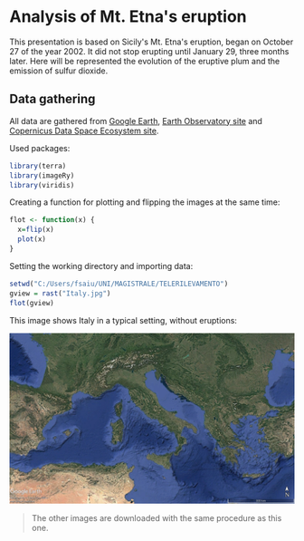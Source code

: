 # Analysis of Mt. Etna's eruption
This presentation is based on Sicily's Mt. Etna's eruption, began on October 27 of the year 2002. It did not stop erupting until January 29, three months later. Here will be represented the evolution of the eruptive plum and the emission of sulfur dioxide.
## Data gathering
All data are gathered from [Google Earth](https://earth.google.it), [Earth Observatory site](https://earthobservatory.nasa.gov/) and [Copernicus Data Space Ecosystem site](https://dataspace.copernicus.eu/explore-data/data-collections/sentinel-data/sentinel-2).

Used packages:

``` r
library(terra)
library(imageRy)
library(viridis)
```
Creating a function for plotting and flipping the images at the same time:

```r
flot <- function(x) {
  x=flip(x)
  plot(x)
}
```
Setting the working directory and importing data:

``` r
setwd("C:/Users/fsaiu/UNI/MAGISTRALE/TELERILEVAMENTO")
gview = rast("Italy.jpg")
flot(gview)
```
This image shows Italy in a typical setting, without eruptions:

<img src = "../../Pics/Italy.jpg"/>

>The other images are downloaded with the same procedure as this one.

